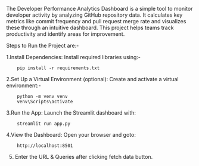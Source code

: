 The Developer Performance Analytics Dashboard is a simple tool to monitor developer activity by analyzing GitHub repository data. It calculates key metrics like commit frequency and pull request merge rate and visualizes these through an intuitive dashboard. This project helps teams track productivity and identify areas for improvement.

Steps to Run the Project are:-

1.Install Dependencies: Install required libraries using:-

		pip install -r requirements.txt

2.Set Up a Virtual Environment (optional): Create and activate a virtual environment:-
		
		python -m venv venv
 		venv\Scripts\activate


3.Run the App: Launch the Streamlit dashboard with:
		
		streamlit run app.py

4.View the Dashboard: Open your browser and goto:

		http://localhost:8501	

5. Enter the URL & Queries after clicking fetch data button. 
